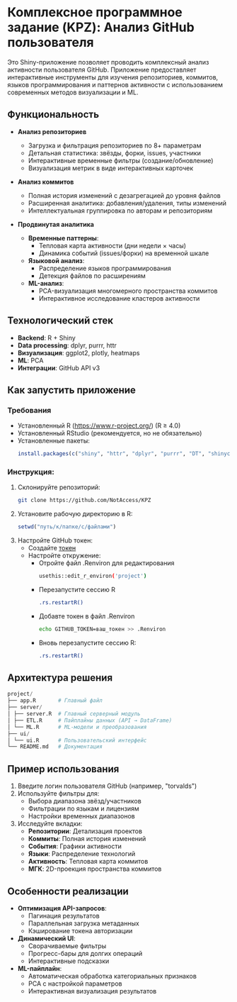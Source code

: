 # Комплексное программное задание (KPZ): Анализ GitHub пользователя

Это Shiny-приложение позволяет проводить комплексный анализ активности пользователя GitHub. Приложение предоставляет интерактивные инструменты для изучения репозиториев, коммитов, языков программирования и паттернов активности с использованием современных методов визуализации и ML.

## Функциональность

- **Анализ репозиториев**
  - Загрузка и фильтрация репозиториев по 8+ параметрам
  - Детальная статистика: звёзды, форки, issues, участники
  - Интерактивные временные фильтры (создание/обновление)
  - Визуализация метрик в виде интерактивных карточек

- **Анализ коммитов**
  - Полная история изменений с дезагрегацией до уровня файлов
  - Расширенная аналитика: добавления/удаления, типы изменений
  - Интеллектуальная группировка по авторам и репозиториям
  
- **Продвинутая аналитика**
  - **Временные паттерны**:
    - Тепловая карта активности (дни недели × часы)
    - Динамика событий (issues/форки) на временной шкале
  - **Языковой анализ**:
    - Распределение языков программирования
    - Детекция файлов по расширениям
  - **ML-анализ**:
    - PCA-визуализация многомерного пространства коммитов
    - Интерактивное исследование кластеров активности
    
## Технологический стек

- **Backend**: R + Shiny
- **Data processing**: dplyr, purrr, httr
- **Визуализация**: ggplot2, plotly, heatmaps
- **ML**: PCA
- **Интеграции**: GitHub API v3

## Как запустить приложение

### Требования

- Установленный R (https://www.r-project.org/) (R ≥ 4.0)
- Установленный RStudio (рекомендуется, но не обязательно)
- Установленные пакеты:
  ```R
  install.packages(c("shiny", "httr", "dplyr", "purrr", "DT", "shinycssloaders", "plotly", "ggplot2", "tidyr", "fastDummies", "shinyjs", "shinyBS"))
  ```

### Инструкция:
1. Склонируйте репозиторий:
   ```bash
   git clone https://github.com/NotAccess/KPZ
   ```
2. Установите рабочую директорию в R:
   ```R
   setwd("путь/к/папке/с/файлами")
   ```
3. Настройте GitHub токен:
    - Создайте [токен](https://github.com/settings/tokens)
    - Настройте откружение: 
        - Отройте файл .Renviron для редактирования
            ```bash
            usethis::edit_r_environ('project')
            ```
        - Перезапустите сессию R 
            ```bash
            .rs.restartR()
            ```
        - Добавте токен в файл .Renviron
            ```bash
            echo GITHUB_TOKEN=ваш_токен >> .Renviron
            ```
        - Вновь перезапустите сессию R:
            ```bash
            .rs.restartR()
            ```

## Архитектура решения

```s
project/ 
├── app.R       # Главный файл
├── server/
│ ├── server.R  # Главный серверный модуль
│ ├── ETL.R     # Пайплайны данных (API → DataFrame)
│ └── ML.R      # ML-модели и преобразования
├── ui/
│ └── ui.R      # Пользовательский интерфейс
└── README.md   # Документация
```


## Пример использования
1. Введите логин пользователя GitHub (например, "torvalds")
2. Используйте фильтры для:
   - Выбора диапазона звёзд/участников
   - Фильтрации по языкам и лицензиям
   - Настройки временных диапазонов
3. Исследуйте вкладки:
   - **Репозитории**: Детализация проектов
   - **Коммиты**: Полная история изменений
   - **События**: Графики активности
   - **Языки**: Распределение технологий
   - **Активность**: Тепловая карта коммитов
   - **МГК**: 2D-проекция пространства коммитов

## Особенности реализации
- **Оптимизация API-запросов**:
  - Пагинация результатов
  - Параллельная загрузка метаданных
  - Кэширование токена авторизации
- **Динамический UI**:
  - Сворачиваемые фильтры
  - Прогресс-бары для долгих операций
  - Интерактивные подсказки
- **ML-пайплайн**:
  - Автоматическая обработка категориальных признаков
  - PCA с настройкой параметров
  - Интерактивная визуализация результатов




